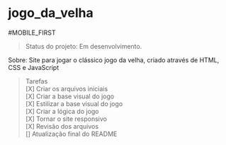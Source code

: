 # jogo_da_velha

#MOBILE_FIRST

>Status do projeto: Em desenvolvimento.

Sobre: Site para jogar o clássico jogo da velha, criado através de HTML, CSS e JavaScript

>Tarefas <br>
[X] Criar os arquivos iniciais <br>
[X] Criar a base visual do jogo <br>
[X] Estilizar a base visual do jogo <br>
[X] Criar a lógica do jogo <br>
[X] Tornar o site responsivo <br>
[X] Revisão dos arquivos <br>
[] Atualização final do README <br>
